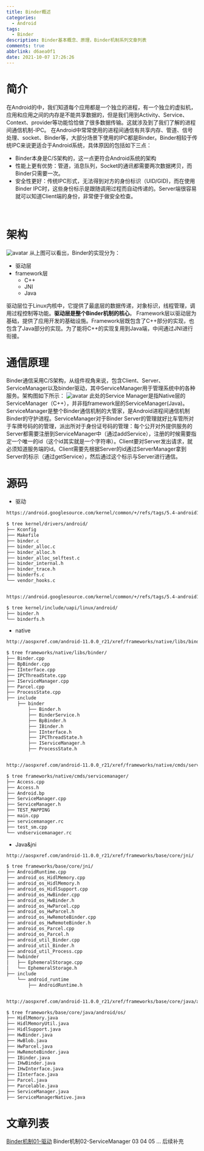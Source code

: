 ```yaml
---
title: Binder概述
categories:
  - Android
tags:
  - Binder
description: Binder基本概念、原理，Binder机制系列文章列表
comments: true
abbrlink: d6aea0f1
date: 2021-10-07 17:26:26
---
```

<!--more-->
<meta name="referrer" content="no-referrer"/>

# 简介
在Android的中，我们知道每个应用都是一个独立的进程，有一个独立的虚拟机，应用和应用之间的内存是不能共享数据的，但是我们用到Activity、Service、Context、provider等功能恰恰做了很多数据传输。这就涉及到了我们了解的进程间通信机制-IPC。
在Android中常常使用的进程间通信有共享内存、管道、信号处理、socket、Binder等，大部分场景下使用的IPC都是Binder。Binder相较于传统IPC来说更适合于Android系统，具体原因的包括如下三点：

- Binder本身是C/S架构的，这一点更符合Android系统的架构
- 性能上更有优势：管道，消息队列，Socket的通讯都需要两次数据拷贝，而Binder只需要一次。
- 安全性更好：传统IPC形式，无法得到对方的身份标识（UID/GID)，而在使用Binder IPC时，这些身份标示是跟随调用过程而自动传递的。Server端很容易就可以知道Client端的身份，非常便于做安全检查。

​

# 架构
![avatar](https://cdn.nlark.com/yuque/0/2020/png/1759879/1601210476189-c4fc849a-1c9e-44f6-bdb9-248960ed5209.png)
从上图可以看出，Binder的实现分为：

- 驱动层
- framework层
   - C++
   - JNI
   - Java

驱动层位于Linux内核中，它提供了最底层的数据传递，对象标识，线程管理，调用过程控制等功能。**驱动层是整个Binder机制的核心**。
Framework层以驱动层为基础，提供了应用开发的基础设施。Framework层既包含了C++部分的实现，也包含了Java部分的实现。为了能将C++的实现复用到Java端，中间通过JNI进行衔接。
​

# 通信原理
Binder通信采用C/S架构，从组件视角来说，包含Client、Server、ServiceManager以及binder驱动，其中ServiceManager用于管理系统中的各种服务。架构图如下所示：
![avatar](https://cdn.nlark.com/yuque/0/2020/png/1759879/1601211334048-fa417b87-7211-4c46-b574-f7ed5cb7e4c4.png)
此处的Service Manager是指Native层的ServiceManager（C++），并非指framework层的ServiceManager(Java)。ServiceManager是整个Binder通信机制的大管家，是Android进程间通信机制Binder的守护进程。ServiceManager对于Binder Server的管理就好比车管所对于车牌号码的的管理，派出所对于身份证号码的管理：每个公开对外提供服务的Server都需要注册到ServiceManager中（通过addService），注册的时候需要指定一个唯一的id（这个id其实就是一个字符串）。Client要对Server发出请求，就必须知道服务端的id。Client需要先根据Server的id通过ServerManager拿到Server的标示（通过getService），然后通过这个标示与Server进行通信。
# 源码

- 驱动
```bash
https://android.googlesource.com/kernel/common/+/refs/tags/5.4-android11-0/drivers/android/

$ tree kernel/drivers/android/
├── Kconfig
├── Makefile
├── binder.c
├── binder_alloc.c
├── binder_alloc.h
├── binder_alloc_selftest.c
├── binder_internal.h
├── binder_trace.h
├── binderfs.c
└── vendor_hooks.c


https://android.googlesource.com/kernel/common/+/refs/tags/5.4-android11-0/include/uapi/linux/android/

$ tree kernel/include/uapi/linux/android/
├── binder.h
└── binderfs.h
```

- native
```bash
http://aospxref.com/android-11.0.0_r21/xref/frameworks/native/libs/binder/

$ tree frameworks/native/libs/binder/
├── Binder.cpp
├── BpBinder.cpp
├── IInterface.cpp
├── IPCThreadState.cpp
├── IServiceManager.cpp
├── Parcel.cpp
├── ProcessState.cpp
├── include
    ├── binder
        ├── Binder.h
        ├── BinderService.h
        ├── BpBinder.h
        ├── IBinder.h
        ├── IInterface.h
        ├── IPCThreadState.h
        ├── IServiceManager.h
        ├── ProcessState.h


http://aospxref.com/android-11.0.0_r21/xref/frameworks/native/cmds/servicemanager/

$ tree frameworks/native/cmds/servicemanager/
├── Access.cpp
├── Access.h
├── Android.bp
├── ServiceManager.cpp
├── ServiceManager.h
├── TEST_MAPPING
├── main.cpp
├── servicemanager.rc
├── test_sm.cpp
└── vndservicemanager.rc
```

- Java&jni
```bash
http://aospxref.com/android-11.0.0_r21/xref/frameworks/base/core/jni/

$ tree frameworks/base/core/jni/
├── AndroidRuntime.cpp
├── android_os_HidlMemory.cpp
├── android_os_HidlMemory.h
├── android_os_HidlSupport.cpp
├── android_os_HwBinder.cpp
├── android_os_HwBinder.h
├── android_os_HwParcel.cpp
├── android_os_HwParcel.h
├── android_os_HwRemoteBinder.cpp
├── android_os_HwRemoteBinder.h
├── android_os_Parcel.cpp
├── android_os_Parcel.h
├── android_util_Binder.cpp
├── android_util_Binder.h
├── android_util_Process.cpp
├── hwbinder
│   ├── EphemeralStorage.cpp
│   └── EphemeralStorage.h
├── include
    └── android_runtime
        ├── AndroidRuntime.h


http://aospxref.com/android-11.0.0_r21/xref/frameworks/base/core/java/android/os/

$ tree frameworks/base/core/java/android/os/
├── HidlMemory.java
├── HidlMemoryUtil.java
├── HidlSupport.java
├── HwBinder.java
├── HwBlob.java
├── HwParcel.java
├── HwRemoteBinder.java
├── IBinder.java
├── IHwBinder.java
├── IHwInterface.java
├── IInterface.java
├── Parcel.java
├── Parcelable.java
├── ServiceManager.java
├── ServiceManagerNative.java

```


# 文章列表
[Binder机制01-驱动](https://www.yuque.com/docs/share/33b2e243-6fed-4205-941e-5fc33bcd8da0?#)
Binder机制02-ServiceManager
03
04
05
...
后续补充